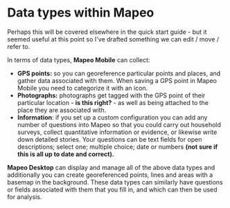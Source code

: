 # Data types within Mapeo

Perhaps this will be covered elsewhere in the quick start guide - but it seemed useful at this point so I've drafted something we can edit / move / refer to.

In terms of data types, **Mapeo Mobile** can collect:

* **GPS points:** so you can georeference particular points and places, and gather data associated with them. When saving a GPS point in Mapeo Mobile you need to categorize it with an icon.
* **Photographs:** photographs get tagged with the GPS point of their particular location - **is this right?** -  as well as being attached to the place they are associated with.
* **Information**: if you set up a custom configuration you can add any number of questions into Mapeo so that you could carry out household surveys, collect quantitative information or evidence, or likewise write down detailed stories. Your questions can be text fields for open descriptions; select one; multiple choice; date or numbers **\(not sure if this is all up to date and correct\).**

**Mapeo Desktop** can display and manage all of the above data types and additionally you can create georeferenced points, lines and areas with a basemap in the background. These data types can similarly have questions or fields associated with them that you fill in, and which can then be used for analysis. 

